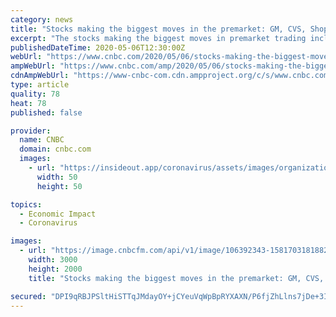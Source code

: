 ```yaml
---
category: news
title: "Stocks making the biggest moves in the premarket: GM, CVS, Shopify, Papa John's, Wendy's & more"
excerpt: "The stocks making the biggest moves in premarket trading include GM, CVS, Shopify, Papa John's, Wendy's, and more."
publishedDateTime: 2020-05-06T12:30:00Z
webUrl: "https://www.cnbc.com/2020/05/06/stocks-making-the-biggest-moves-in-the-premarket-gm-cvs-shopify-papa-johns-wendys-more.html"
ampWebUrl: "https://www.cnbc.com/amp/2020/05/06/stocks-making-the-biggest-moves-in-the-premarket-gm-cvs-shopify-papa-johns-wendys-more.html"
cdnAmpWebUrl: "https://www-cnbc-com.cdn.ampproject.org/c/s/www.cnbc.com/amp/2020/05/06/stocks-making-the-biggest-moves-in-the-premarket-gm-cvs-shopify-papa-johns-wendys-more.html"
type: article
quality: 78
heat: 78
published: false

provider:
  name: CNBC
  domain: cnbc.com
  images:
    - url: "https://insideout.app/coronavirus/assets/images/organizations/cnbc.com-50x50.jpg"
      width: 50
      height: 50

topics:
  - Economic Impact
  - Coronavirus

images:
  - url: "https://image.cnbcfm.com/api/v1/image/106392343-1581703181882gm.jpg?v=1581703199"
    width: 3000
    height: 2000
    title: "Stocks making the biggest moves in the premarket: GM, CVS, Shopify, Papa John's, Wendy's & more"

secured: "DPI9qRBJPSltHiSTTqJMdayOY+jCYeuVqWpBpRYXAXN/P6fjZhLlns7jDe+3I8lb6uSlkhLjPEBO30RTKhOYs7HIR0fwyiKkSuNhnAo0d3ULEcQNGQLw1cxVVjAtIK4j/HQvg59tR3+DYKusQClIhPLkVY6pSINrvzEetLiPDJTq1uLRrPTC5o5IcSWB5xIwhlDcAypuiqVlvnxyKcIlBkrLJdfuweSya1cUQ6HDdvLepUZKQbYRxA5qB1uoz8hvKRQDN8ki41iY4WZn64dKnl3tYwJJWuvBtoU0tQFRlTEVtkqfLHDNtyq7P0hPQpPO;k4rfDWcJzYyki9Xz1wMPNw=="
---
```


